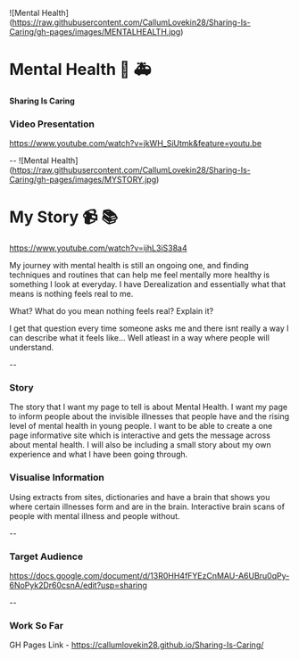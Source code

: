 ![Mental Health] (https://raw.githubusercontent.com/CallumLovekin28/Sharing-Is-Caring/gh-pages/images/MENTALHEALTH.jpg)
# Mental Health :pill: :ambulance:
#### Sharing Is Caring

### Video Presentation
https://www.youtube.com/watch?v=jkWH_SiUtmk&feature=youtu.be

--
![Mental Health] (https://raw.githubusercontent.com/CallumLovekin28/Sharing-Is-Caring/gh-pages/images/MYSTORY.jpg)
# My Story :video_camera: :books:
https://www.youtube.com/watch?v=ijhL3iS38a4

My journey with mental health is still an ongoing one, and finding techniques and routines that can help me feel mentally more healthy is something I look at everyday. I have Derealization and essentially what that means is nothing feels real to me.

What? What do you mean nothing feels real? Explain it?

I get that question every time someone asks me and there isnt really a way I can describe what it feels like... Well atleast in a way where people will understand.

--
### Story

The story that I want my page to tell is about Mental Health. I want my page to inform people about the invisible illnesses that people have and the rising level of mental health in young people. I want to be able to create a one page informative site which is interactive and gets the message across about mental health. I will also be including a small story about my own experience and what I have been going through.

### Visualise Information
Using extracts from sites, dictionaries and have a brain that shows you where certain illnesses form and are in the brain. Interactive brain scans of people with mental illness and people without.

--

### Target Audience

https://docs.google.com/document/d/13R0HH4fFYEzCnMAU-A6UBru0qPy-6NoPyk2Dr60csnA/edit?usp=sharing

--

### Work So Far

GH Pages Link - https://callumlovekin28.github.io/Sharing-Is-Caring/
